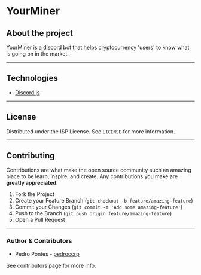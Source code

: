 # YourMiner

<!-- ## Table of Contents

* [About the Project](#about-the-project)
  * [Built With](#built-with)
* [Getting Started](#getting-started)
  * [Prerequisites](#prerequisites)
  * [Installation](#installation)
* [Usage](#usage)
* [Contributing](#contributing)
  * [Contributors](#contributors)
* [License](#license)
* [Contact](#contact)
* [Acknowledgements](#acknowledgements)
 -->

## About the project

YourMiner is a discord bot that helps cryptocurrency 'users' to know what is going on in the market.

---

## Technologies

- [Discord.js](https://discord.js.org)

---

<!--

## Getting Started

...

### Prerequisites

- Prerequisite 1

```
commands

```

### Installation

- Step 1

```
commands
```

## Usage -->

## License

Distributed under the ISP License. See `LICENSE` for more information.

---

## Contributing

Contributions are what make the open source community such an amazing place to be learn, inspire, and create. Any contributions you make are **greatly appreciated**.

1. Fork the Project
2. Create your Feature Branch (`git checkout -b feature/amazing-feature`)
3. Commit your Changes (`git commit -m 'Add some amazing-feature'`)
4. Push to the Branch (`git push origin feature/amazing-feature`)
5. Open a Pull Request

---

### Author & Contributors

- Pedro Pontes - [pedroccrp](https://github.com/pedroccrp)

See contributors page for more info.

<!--

---

## Acknowledgements

- [Google Fonts](https://fonts.google.com/) -->
